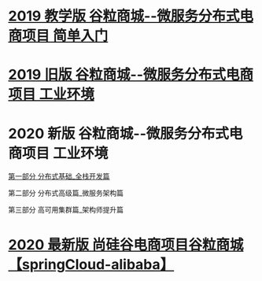 # [2019 教学版 谷粒商城--微服务分布式电商项目  简单入门 ](https://www.youtube.com/watch?v=Jbq3oRr-oz8&list=PLmOn9nNkQxJH0oGYrclN70K7V9TWIYAp-&index=1)

# [2019 旧版 谷粒商城--微服务分布式电商项目 工业环境](https://www.bilibili.com/video/av55643074/?spm_id_from=333.788.videocard.13)


# 2020 新版 谷粒商城--微服务分布式电商项目   工业环境
  
  [第一部分    分布式基础_全栈开发篇](https://www.bilibili.com/video/BV1Bk4y19769?from=search&seid=16136405646521935348)
  
  第二部分   分布式高级篇_微服务架构篇
  
  第三部分   高可用集群篇_架构师提升篇

# [2020 最新版  尚硅谷电商项目谷粒商城【springCloud-alibaba】](https://www.bilibili.com/video/BV1CJ411r7AR/?spm_id_from=333.788.videocard.13)
